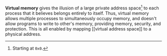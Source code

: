 **Virtual memory** gives the illusion of a large private address space[^start] to each process that it believes belongs entirely to itself. Thus, virtual memory allows multiple processes to simultaneously occupy memory, and doesn't allow programs to write to other's memory, providing memory, security, and protection. This is all enabled by mapping [[virtual address space]] to a physical address.


[^start]: Starting at `0x0`.